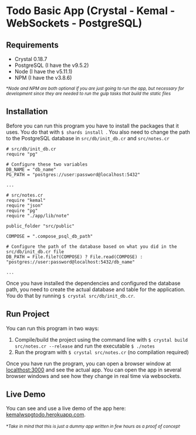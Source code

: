 # Todo Basic App (Crystal - Kemal - WebSockets - PostgreSQL)

## Requirements
* Crystal 0.18.7
* PostgreSQL (I have the v9.5.2)
* Node (I have the v5.11.1)
* NPM (I have the v3.8.6)

<sup>**Node and NPM are both optional if you are just going to run the app, but necessary for development since they are needed to run the gulp tasks that build the static files*<sup>

## Installation
Before you can run this program you have to install the packages that it uses. You do that with `$ shards install `.
You also need to change the path to the PostgreSQL database in `src/db/init_db.cr` and `src/notes.cr`

```crystal
# src/db/init_db.cr
require "pg"

# Configure these two variables
DB_NAME = "db_name"
PG_PATH = "postgres://user:password@localhost:5432"

...
```

```crystal
# src/notes.cr
require "kemal"
require "json"
require "pg"
require "./app/lib/note"

public_folder "src/public"

COMPOSE = ".compose_psql_db_path"

# Configure the path of the database based on what you did in the src/db/init_db.cr file
DB_PATH = File.file?(COMPOSE) ? File.read(COMPOSE) : "postgres://user:password@localhost:5432/db_name"

...
```

Once you have installed the dependencies and configured the database path, you need to create the actual database and table for the application. You do that by running  `$ crystal src/db/init_db.cr`.

## Run Project
You can run this program in two ways:

1. Compile/build the project using the command line with `$ crystal build src/notes.cr --release` and run the executable `$ ./notes`
2. Run the program with `$ crystal src/notes.cr` (no compilation required)

Once you have run the program, you can open a browser window at [localthost:3000](http://localhost:3000) and see the actual app. You can open the app in several browser windows and see how they change in real time via websockets.

## Live Demo

You can see and use a live demo of the app here: [kemalwspgtodo.herokuapp.com](https://kemalwspgtodo.herokuapp.com).

<sup>**Take in mind that this is just a dummy app written in few hours as a proof of concept*<sup>.

